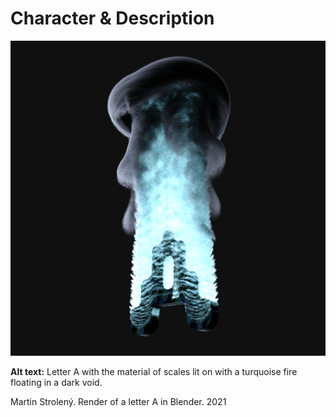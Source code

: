 # Character & Description

![Letter A with the material of scales lit on with a turquoise fire floating in a dark void.](img/letter-a-stroleny.png)

**Alt text:** Letter A with the material of scales lit on with a turquoise fire floating in a dark void.

Martin Strolený. Render of a letter A in Blender. 2021
